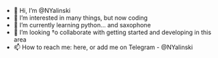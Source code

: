 - 👋 Hi, I’m @NYalinski
- 👀 I’m interested in many things, but now coding
- 🌱 I’m currently learning python... and saxophone
- 💞️ I’m looking †o collaborate with getting started and developing in this area 
- 📫 How to reach me: here, or add me on Telegram - @NYalinski

<!---
NYalinski/NYalinski is a ✨ special ✨ repository because its `README.md` (this file) appears on your GitHub profile.
You can click the Preview link to take a look at your changes.
--->

